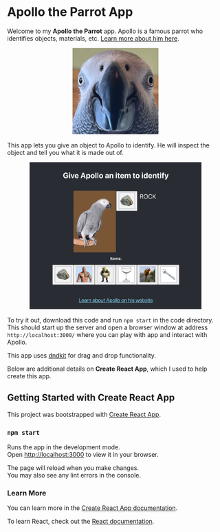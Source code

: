 # Apollo the Parrot App

Welcome to my **Apollo the Parrot** app. Apollo is a famous parrot who identifies objects, materials, etc. [Learn more about him here](https://apolloandfrens.com/pages/about-us).

<p align="center">
<img src="https://github.com/savanaconda/ApolloTheParrot_ReactDemo/blob/main/src/images/doc%20images/apollo-big.jpg" alt="drawing" width="200"/>
</p>

This app lets you give an object to Apollo to identify. He will inspect the object and tell you what it is made out of.

<p align="center">
<img src="https://github.com/savanaconda/ApolloTheParrot_ReactDemo/blob/main/src/images/doc%20images/app-screenshot.png" alt="drawing" width="400"/>
</p>

To try it out, download this code and run `npm start` in the code directory. This should start up the server and open a browser window at address `http://localhost:3000/` where you can play with app and interact with Apollo.

This app uses [dndkit](https://dndkit.com/) for drag and drop functionality.

Below are additional details on **Create React App**, which I used to help create this app.

## Getting Started with Create React App

This project was bootstrapped with [Create React App](https://github.com/facebook/create-react-app).

### `npm start`

Runs the app in the development mode.\
Open [http://localhost:3000](http://localhost:3000) to view it in your browser.

The page will reload when you make changes.\
You may also see any lint errors in the console.

### Learn More

You can learn more in the [Create React App documentation](https://facebook.github.io/create-react-app/docs/getting-started).

To learn React, check out the [React documentation](https://reactjs.org/).
